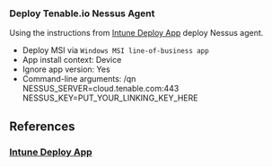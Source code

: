 ### Deploy Tenable.io Nessus Agent  
Using the instructions from [Intune Deploy App](#intune-deploy-app) deploy Nessus agent.  
* Deploy MSI via `Windows MSI line-of-business app`
* App install context: Device
* Ignore app version: Yes
* Command-line arguments: /qn NESSUS_SERVER=cloud.tenable.com:443 NESSUS_KEY=PUT_YOUR_LINKING_KEY_HERE


## References  
### [Intune Deploy App](https://learn.microsoft.com/en-us/mem/intune/apps/lob-apps-windows)  